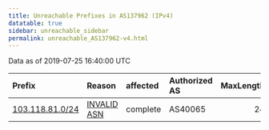 ```yaml
---
title: Unreachable Prefixes in AS137962 (IPv4)
datatable: true
sidebar: unreachable_sidebar
permalink: unreachable_AS137962-v4.html
---
```


Data as of 2019-07-25 16:40:00 UTC


<div class="datatable-begin"></div>

| Prefix                                                   | Reason                                                                                                  | affected   | Authorized AS   |   MaxLength | Anchor                                       |   unreachable /24s |
|:---------------------------------------------------------|:--------------------------------------------------------------------------------------------------------|:-----------|:----------------|------------:|:---------------------------------------------|-------------------:|
| [103.118.81.0/24](https://stat.ripe.net/103.118.81.0/24) | [INVALID ASN](https://rpki-validator.ripe.net/announcement-preview?asn=AS137962&prefix=103.118.81.0/24) | complete   | AS40065         |          24 | [APNIC](unreachable_APNIC_RPKI_Root-v4.html) |                  1 |

<div class="datatable-end"></div>
